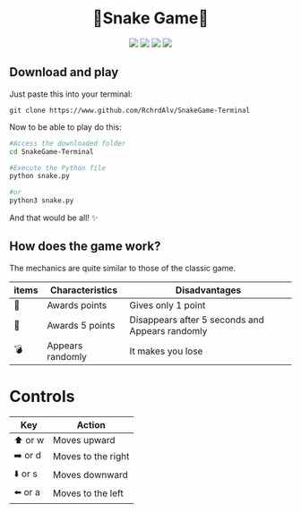 <center><h1>🐍Snake Game🐍</h1></center>


<p align="center">
    <img src="https://img.shields.io/badge/-Python-success?logo=python&logoColor=ffffff&labelColor=success&color=white" >
    <img src="https://img.shields.io/badge/-Atari%20Game-success?logo=Atari&logoColor=ffffff&labelColor=success&color=white" >
    <img src="https://img.shields.io/badge/-Linux-success?logo=Linux&logoColor=ffffff&labelColor=success&color=white" >
    <img src="https://img.shields.io/badge/-Android-success?logo=Android&logoColor=ffffff&labelColor=success&color=white" >
</p>


## Download and play

Just paste this into your terminal:
```
git clone https://www.github.com/RchrdAlv/SnakeGame-Terminal
```

Now to be able to play do this:
```bash
#Access the downloaded folder
cd SnakeGame-Terminal

#Execute the Python file
python snake.py

#or
python3 snake.py
```
And that would be all! ✨

## How does the game work?
The mechanics are quite similar to those of the classic game.

| items | Characteristics | Disadvantages |
|----------|----------|----------|
| 🍏 | Awards points | Gives only 1 point |
| 🍐 | Awards 5 points | Disappears after 5 seconds and Appears randomly |
| 💣 | Appears randomly | It makes you lose |

# Controls

|   Key   | Action  |
|---------|---------|
| ⬆️ or w  |  Moves upward  |
| ➡️ or d  |  Moves to the right  |
| ⬇️ or s  |  Moves downward  |
| ⬅️ or a  |  Moves to the left

